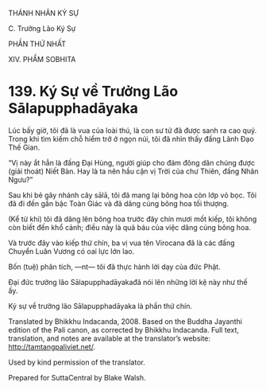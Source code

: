 THÁNH NHÂN KÝ SỰ

C. Trưởng Lão Ký Sự

PHẦN THỨ NHẤT

XIV. PHẨM SOBHITA

# 139\. Ký Sự về Trưởng Lão Sālapupphadāyaka

Lúc bấy giờ, tôi đã là vua của loài thú, là con sư tử đã được sanh ra cao quý. Trong khi tìm kiếm chỗ hiểm trở ở ngọn núi, tôi đã nhìn thấy đấng Lãnh Đạo Thế Gian.

“Vị này ắt hẳn là đấng Đại Hùng, người giúp cho đám đông dân chúng được (giải thoát) Niết Bàn. Hay là ta nên hầu cận vị Trời của chư Thiên, đấng Nhân Ngưu?”

Sau khi bẻ gãy nhánh cây sālā, tôi đã mang lại bông hoa còn lớp vỏ bọc. Tôi đã đi đến gần bậc Toàn Giác và đã dâng cúng bông hoa tối thượng.

(Kể từ khi) tôi đã dâng lên bông hoa trước đây chín mươi mốt kiếp, tôi không còn biết đến khổ cảnh; điều này là quả báu của việc dâng cúng bông hoa.

Và trước đây vào kiếp thứ chín, ba vị vua tên Virocana đã là các đấng Chuyển Luân Vương có oai lực lớn lao.

Bốn (tuệ) phân tích, ―nt― tôi đã thực hành lời dạy của đức Phật.

Đại đức trưởng lão Sālapupphadāyakađã nói lên những lời kệ này như thế ấy.

Ký sự về trưởng lão Sālapupphadāyaka là phần thứ chín.

Translated by Bhikkhu Indacanda, 2008. Based on the Buddha Jayanthi edition of the Pali canon, as corrected by Bhikkhu Indacanda. Full text, translation, and notes are available at the translator’s website: http://tamtangpaliviet.net/.

Used by kind permission of the translator.

Prepared for SuttaCentral by Blake Walsh.